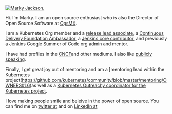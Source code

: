 [![Marky Jackson.](https://ibb.co/nwN3mpV)](https://www.linkedin.com/in/marky-jackson/)

Hi. I’m Marky. I am an open source enthusiast who is also the Director of Open Source Software at [OpsMX](https://www.opsmx.com/company.html#team).

I am a Kubernetes Org member and a [release lead associate](https://github.com/kubernetes/sig-release/blob/94ec1070153406bdd97c9423efaca377af35a0bd/release-managers.md#L60), a [Continuous Delivery Foundation Ambassador](https://cd.foundation/ambassador-program-overview-application/community-ambassador-cohort20/), a [Jenkins core contributor](https://www.jenkins.io/blog/authors/markyjackson-taulia/), and previously a Jenkins Google Summer of Code org admin and mentor.

I have had profiles in the [CNCF](https://www.cncf.io/blog/2020/02/18/why-i-contribute-to-the-open-source-community-and-you-should-too/)and other mediums. I also like [publicly speaking](https://www.youtube.com/watch?v=h4hKSXjCqyI).

Finally, I get great joy out of mentoring and am a [mentoring lead within the Kubernetes project(https://github.com/kubernetes/community/blob/master/mentoring/OWNERS#L6)as well as a [Kubernetes Outreachy coordinator for the Kubernetes project](https://www.outreachy.org/communities/cfp/kubernetes/).

I love making people smile and beleive in the power of open source. You can find me on [twitter at](https://twitter.com/markyjackson5) and on [LinkedIn at](https://www.linkedin.com/in/marky-jackson/)
